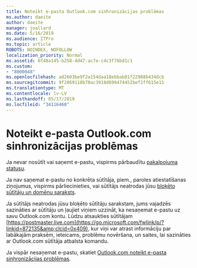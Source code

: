```yaml
---
title: Noteikt e-pasta Outlook.com sinhronizācijas problēmas
ms.author: daeite
author: daeite
manager: joallard
ms.date: 5/16/2019
ms.audience: ITPro
ms.topic: article
ROBOTS: NOINDEX, NOFOLLOW
localization_priority: Normal
ms.assetid: 6f48a145-b258-4d47-ac7e-c4c3f76bd1c1
ms.custom:
- "8000048"
ms.openlocfilehash: ad2603be9f2a154daa18ebbab01f22988b434dcb
ms.sourcegitcommit: 9f2869118b70ac3918d699474452bef2ff615e11
ms.translationtype: MT
ms.contentlocale: lv-LV
ms.lasthandoff: 05/17/2019
ms.locfileid: "34116460"
---
```

# <a name="fix-outlookcom-email-sync-issues"></a>Noteikt e-pasta Outlook.com sinhronizācijas problēmas

Ja nevar nosūtīt vai saņemt e-pastu, vispirms pārbaudītu [pakalpojuma statusu](https://go.microsoft.com/fwlink/p/?linkid=837482&amp;clcid=0x409).
  
Ja nav saņemat e-pastu no konkrēta sūtītāja, piem., paroles atiestatīšanas ziņojumus, vispirms pārliecinieties, vai sūtītājs neatrodas jūsu [bloķēto sūtītāju un domēnu saraksts](https://outlook.live.com/mail/options/mail/junkEmail/blockedSendersAndDomains).
  
Ja sūtītājs neatrodas jūsu bloķēto sūtītāju sarakstam, jums vajadzēs sazināties ar sūtītāju un ļaujiet viņiem uzzināt, ka nesaņemat e-pastu uz savu Outlook.com kontu. Lūdzu atsaukties sūtītājam [https://postmaster.live.com](https://go.microsoft.com/fwlink/p/?linkid=872135&amp;clcid=0x409), kur viņi var atrast informāciju par labākajām praksēm, ieteicams, problēmu novēršana, un saites, lai sazināties ar Outlook.com sūtītāja atbalsta komandu.
  
Ja vispār nesaņemat e-pastu, skatiet [Outlook.com noteikt e-pasta sinhronizācijas problēmas](https://go.microsoft.com/fwlink/p/?linkid=2001207&amp;clcid=0x409).